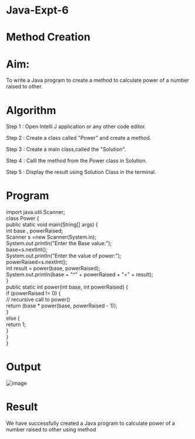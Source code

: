 # Java-Expt-6
# Method Creation
# Aim:
To write a Java program to create a method to calculate power of a number raised to other.

# Algorithm
Step 1 : Open Intelli J application or any other code editor.

Step 2 : Create a class called "Power" and create a method.

Step 3 : Create a main class,called the "Solution".

Step 4 : Calll the method from the Power class in Solution.

Step 5 : Display the result using Solution Class in the terminal.

# Program

import java.util.Scanner;<br>
class Power {<br>
public static void main(String[] args) {<br>
int base , powerRaised;<br>
Scanner s =new Scanner(System.in);<br>
System.out.println("Enter the Base value:");<br>
base=s.nextInt();<br>
System.out.println("Enter the value of power:");<br>
powerRaised=s.nextInt();<br>
int result = power(base, powerRaised);<br>
System.out.println(base + "^" + powerRaised + "=" + result);<br>
}<br>
public static int power(int base, int powerRaised) {<br>
if (powerRaised != 0) {<br>
// recursive call to power()<br>
return (base * power(base, powerRaised - 1));<br>
}<br>
else {<br>
return 1;<br>
}<br>
}<br>
}<br>

# Output
![image](https://github.com/Anuayshh/Java-Expt-6/assets/127651217/9f4947a0-9ece-45a5-b7b7-8552d14f7e87)


# Result
We have successfully created a Java program to calculate power of a number raised to other using method

